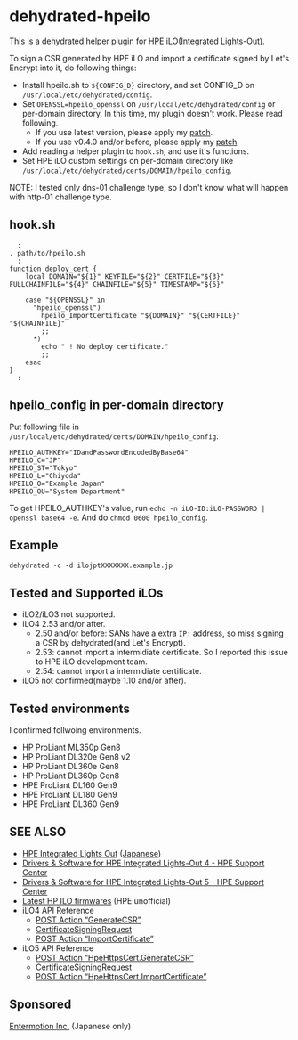 # dehydrated-hpeilo
This is a dehydrated helper plugin for HPE iLO(Integrated Lights-Out).

To sign a CSR generated by HPE iLO and import a certificate signed by Let's Encrypt into it, do following things:
- Install hpeilo.sh to `${CONFIG_D}` directory, and set CONFIG_D on `/usr/local/etc/dehydrated/config`.
- Set `OPENSSL=hpeilo_openssl` on `/usr/local/etc/dehydrated/config` or per-domain directory.  In this time, my plugin doesn't work.  Please read following.
  - If you use latest version, please apply my [patch](https://github.com/nanorkyo/dehydrated/commit/a7786de5f86a3c2eee3daec563216c97c407cf2e).
  - If you use v0.4.0 and/or before, please apply my [patch](https://github.com/nanorkyo/dehydrated/commit/e42667b7e29e15b0342817fa07b8d4d187cac8fd).
- Add reading a helper plugin to `hook.sh`, and use it's functions.
- Set HPE iLO custom settings on per-domain directory like `/usr/local/etc/dehydrated/certs/DOMAIN/hpeilo_config`.

NOTE: I tested only dns-01 challenge type, so I don't know what will happen with http-01 challenge type.

## hook.sh
```text
  :
. path/to/hpeilo.sh
  :
function deploy_cert {
    local DOMAIN="${1}" KEYFILE="${2}" CERTFILE="${3}" FULLCHAINFILE="${4}" CHAINFILE="${5}" TIMESTAMP="${6}"

    case "${OPENSSL}" in
      "hpeilo_openssl")
        hpeilo_ImportCertificate "${DOMAIN}" "${CERTFILE}" "${CHAINFILE}"
        ;;
      *)
        echo " ! No deploy certificate."
        ;;
    esac
}
  :
```

## hpeilo_config in per-domain directory
Put following file in `/usr/local/etc/dehydrated/certs/DOMAIN/hpeilo_config`.

```text
HPEILO_AUTHKEY="IDandPasswordEncodedByBase64"
HPEILO_C="JP"
HPEILO_ST="Tokyo"
HPEILO_L="Chiyoda"
HPEILO_O="Example Japan"
HPEILO_OU="System Department"
```

To get HPEILO_AUTHKEY's value, run `echo -n iLO-ID:iLO-PASSWORD | openssl base64 -e`.  And do `chmod 0600 hpeilo_config`.

## Example
```text
dehydrated -c -d ilojptXXXXXXX.example.jp
```

## Tested and Supported iLOs
- iLO2/iLO3 not supported.
- iLO4 2.53 and/or after.
  - 2.50 and/or before: SANs have a extra `IP:` address, so miss signing a CSR by dehydrated(and Let's Encrypt).
  - 2.53: cannot import a intermidiate certificate.  So I reported this issue to HPE iLO development team.
  - 2.54: cannot import a intermidiate certificate.
- iLO5 not confirmed(maybe 1.10 and/or after).

## Tested environments
I confirmed follwoing environments.
- HP ProLiant ML350p Gen8
- HP ProLiant DL320e Gen8 v2
- HP ProLiant DL360e Gen8
- HP ProLiant DL360p Gen8
- HPE ProLiant DL160 Gen9
- HPE ProLiant DL180 Gen9
- HPE ProLiant DL360 Gen9

## SEE ALSO
- [HPE Integrated Lights Out](https://www.hpe.com/info/ilo/) ([Japanese](http://www.hpe.com/jp/servers/ilo))
- [Drivers & Software for HPE Integrated Lights-Out 4 - HPE Support Center](https://www.hpe.com/support/iLO4)
- [Drivers & Software for HPE Integrated Lights-Out 5 - HPE Support Center](https://www.hpe.com/support/iLO5)
- [Latest HP ILO firmwares](http://pingtool.org/latest-hp-ilo-firmwares/) (HPE unofficial)
- iLO4 API Reference
  - [POST Action “GenerateCSR”](https://hewlettpackard.github.io/ilo-rest-api-docs/ilo4/#post-action-generatecsr)
  - [CertificateSigningRequest](https://hewlettpackard.github.io/ilo-rest-api-docs/ilo4/#certificatesigningrequest)
  - [POST Action “ImportCertificate”](https://hewlettpackard.github.io/ilo-rest-api-docs/ilo4/#post-action-importcertificate)
- iLO5 API Reference
  - [POST Action “HpeHttpsCert.GenerateCSR”](https://hewlettpackard.github.io/ilo-rest-api-docs/ilo5/#post-action-hpehttpscert-generatecsr)
  - [CertificateSigningRequest](https://hewlettpackard.github.io/ilo-rest-api-docs/ilo5/#certificatesigningrequest)
  - [POST Action “HpeHttpsCert.ImportCertificate”](https://hewlettpackard.github.io/ilo-rest-api-docs/ilo5/#post-action-hpehttpscert-importcertificate)

## Sponsored
[Entermotion Inc.](http://entermotion.jp/) (Japanese only)
